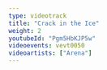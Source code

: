 ```yaml
---
type: videotrack
title: "Crack in the Ice"
weight: 2
youtubeId: "Pgm5HbKJP5w"
videoevents: vevt0050
videoartists: ["Arena"]
---
```

